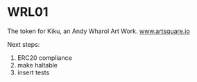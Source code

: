 # WRL01
The token for Kiku, an Andy Wharol Art Work. www.artsquare.io

Next steps: 
1) ERC20 compliance
2) make haltable
3) insert tests
